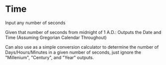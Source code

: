 # Time
Input any number of seconds 

Given that number of seconds from midnight of 1 A.D.:
Outputs the Date and Time (Assuming Gregorian Calendar Throughout)

Can also use as a simple conversion calculator to determine the number of Days/Hours/Minutes in a given number of seconds, just ignore the "Millenium", "Century", and "Year" outputs.
